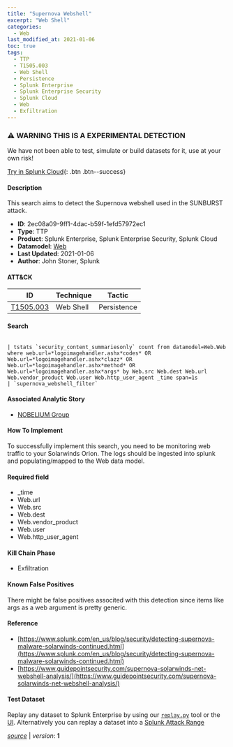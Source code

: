```yaml
---
title: "Supernova Webshell"
excerpt: "Web Shell"
categories:
  - Web
last_modified_at: 2021-01-06
toc: true
tags:
  - TTP
  - T1505.003
  - Web Shell
  - Persistence
  - Splunk Enterprise
  - Splunk Enterprise Security
  - Splunk Cloud
  - Web
  - Exfiltration
---
```


### ⚠️ WARNING THIS IS A EXPERIMENTAL DETECTION
We have not been able to test, simulate or build datasets for it, use at your own risk!


[Try in Splunk Cloud](https://www.splunk.com/en_us/cyber-security.html){: .btn .btn--success}

#### Description

This search aims to detect the Supernova webshell used in the SUNBURST attack.

- **ID**: 2ec08a09-9ff1-4dac-b59f-1efd57972ec1
- **Type**: TTP
- **Product**: Splunk Enterprise, Splunk Enterprise Security, Splunk Cloud
- **Datamodel**: [Web](https://docs.splunk.com/Documentation/CIM/latest/User/Web)
- **Last Updated**: 2021-01-06
- **Author**: John Stoner, Splunk


#### ATT&CK

| ID          | Technique   | Tactic       |
| ----------- | ----------- |--------------|
| [T1505.003](https://attack.mitre.org/techniques/T1505/003/) | Web Shell | Persistence |


#### Search

```

| tstats `security_content_summariesonly` count from datamodel=Web.Web where web.url=*logoimagehandler.ashx*codes* OR Web.url=*logoimagehandler.ashx*clazz* OR Web.url=*logoimagehandler.ashx*method* OR Web.url=*logoimagehandler.ashx*args* by Web.src Web.dest Web.url Web.vendor_product Web.user Web.http_user_agent _time span=1s 
| `supernova_webshell_filter`
```

#### Associated Analytic Story
* [NOBELIUM Group](/stories/nobelium_group)


#### How To Implement
To successfully implement this search, you need to be monitoring web traffic to your Solarwinds Orion. The logs should be ingested into splunk and populating/mapped to the Web data model.

#### Required field
* _time
* Web.url
* Web.src
* Web.dest
* Web.vendor_product
* Web.user
* Web.http_user_agent


#### Kill Chain Phase
* Exfiltration


#### Known False Positives
There might be false positives associted with this detection since items like args as a web argument is pretty generic.




#### Reference

* [https://www.splunk.com/en_us/blog/security/detecting-supernova-malware-solarwinds-continued.html](https://www.splunk.com/en_us/blog/security/detecting-supernova-malware-solarwinds-continued.html)
* [https://www.guidepointsecurity.com/supernova-solarwinds-net-webshell-analysis/](https://www.guidepointsecurity.com/supernova-solarwinds-net-webshell-analysis/)



#### Test Dataset
Replay any dataset to Splunk Enterprise by using our [`replay.py`](https://github.com/splunk/attack_data#using-replaypy) tool or the [UI](https://github.com/splunk/attack_data#using-ui).
Alternatively you can replay a dataset into a [Splunk Attack Range](https://github.com/splunk/attack_range#replay-dumps-into-attack-range-splunk-server)




[*source*](https://github.com/splunk/security_content/tree/develop/detections/experimental/web/supernova_webshell.yml) \| *version*: **1**
